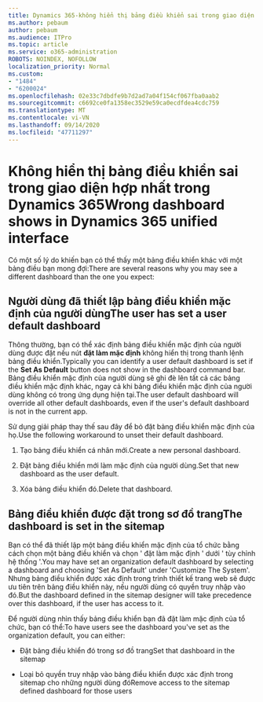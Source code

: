 ```yaml
---
title: Dynamics 365-không hiển thị bảng điều khiển sai trong giao diện hợp nhất trong Dynamics 365
ms.author: pebaum
author: pebaum
ms.audience: ITPro
ms.topic: article
ms.service: o365-administration
ROBOTS: NOINDEX, NOFOLLOW
localization_priority: Normal
ms.custom:
- "1484"
- "6200024"
ms.openlocfilehash: 02e33c7dbdfe9b7d2ad7a04f154cf067fba0aab2
ms.sourcegitcommit: c6692ce0fa1358ec3529e59ca0ecdfdea4cdc759
ms.translationtype: MT
ms.contentlocale: vi-VN
ms.lasthandoff: 09/14/2020
ms.locfileid: "47711297"
---
```

# <a name="wrong-dashboard-shows-in-dynamics-365-unified-interface"></a><span data-ttu-id="2fe0f-102">Không hiển thị bảng điều khiển sai trong giao diện hợp nhất trong Dynamics 365</span><span class="sxs-lookup"><span data-stu-id="2fe0f-102">Wrong dashboard shows in Dynamics 365 unified interface</span></span>

<span data-ttu-id="2fe0f-103">Có một số lý do khiến bạn có thể thấy một bảng điều khiển khác với một bảng điều bạn mong đợi:</span><span class="sxs-lookup"><span data-stu-id="2fe0f-103">There are several reasons why you may see a different dashboard than the one you expect:</span></span>

## <a name="the-user-has-set-a-user-default-dashboard"></a><span data-ttu-id="2fe0f-104">Người dùng đã thiết lập bảng điều khiển mặc định của người dùng</span><span class="sxs-lookup"><span data-stu-id="2fe0f-104">The user has set a user default dashboard</span></span> 

<span data-ttu-id="2fe0f-105">Thông thường, bạn có thể xác định bảng điều khiển mặc định của người dùng được đặt nếu nút **đặt làm mặc định** không hiển thị trong thanh lệnh bảng điều khiển.</span><span class="sxs-lookup"><span data-stu-id="2fe0f-105">Typically you can identify a user default dashboard is set if the **Set As Default** button does not show in the dashboard command bar.</span></span> <span data-ttu-id="2fe0f-106">Bảng điều khiển mặc định của người dùng sẽ ghi đè lên tất cả các bảng điều khiển mặc định khác, ngay cả khi bảng điều khiển mặc định của người dùng không có trong ứng dụng hiện tại.</span><span class="sxs-lookup"><span data-stu-id="2fe0f-106">The user default dashboard will override all other default dashboards, even if the user's default dashboard is not in the current app.</span></span>

<span data-ttu-id="2fe0f-107">Sử dụng giải pháp thay thế sau đây để bỏ đặt bảng điều khiển mặc định của họ.</span><span class="sxs-lookup"><span data-stu-id="2fe0f-107">Use the following workaround to unset their default dashboard.</span></span>

1. <span data-ttu-id="2fe0f-108">Tạo bảng điều khiển cá nhân mới.</span><span class="sxs-lookup"><span data-stu-id="2fe0f-108">Create a new personal dashboard.</span></span>

2. <span data-ttu-id="2fe0f-109">Đặt bảng điều khiển mới làm mặc định của người dùng.</span><span class="sxs-lookup"><span data-stu-id="2fe0f-109">Set that new dashboard as the user default.</span></span>

3. <span data-ttu-id="2fe0f-110">Xóa bảng điều khiển đó.</span><span class="sxs-lookup"><span data-stu-id="2fe0f-110">Delete that dashboard.</span></span>

## <a name="the-dashboard-is-set-in-the-sitemap"></a><span data-ttu-id="2fe0f-111">Bảng điều khiển được đặt trong sơ đồ trang</span><span class="sxs-lookup"><span data-stu-id="2fe0f-111">The dashboard is set in the sitemap</span></span>

<span data-ttu-id="2fe0f-112">Bạn có thể đã thiết lập một bảng điều khiển mặc định của tổ chức bằng cách chọn một bảng điều khiển và chọn ' đặt làm mặc định ' dưới ' tùy chỉnh hệ thống '.</span><span class="sxs-lookup"><span data-stu-id="2fe0f-112">You may have set an organization default dashboard by selecting a dashboard and choosing 'Set As Default' under 'Customize The System'.</span></span> <span data-ttu-id="2fe0f-113">Nhưng bảng điều khiển được xác định trong trình thiết kế trang web sẽ được ưu tiên trên bảng điều khiển này, nếu người dùng có quyền truy nhập vào đó.</span><span class="sxs-lookup"><span data-stu-id="2fe0f-113">But the dashboard defined in the sitemap designer will take precedence over this dashboard, if the user has access to it.</span></span>

<span data-ttu-id="2fe0f-114">Để người dùng nhìn thấy bảng điều khiển bạn đã đặt làm mặc định của tổ chức, bạn có thể:</span><span class="sxs-lookup"><span data-stu-id="2fe0f-114">To have users see the dashboard you've set as the organization default, you can either:</span></span>

* <span data-ttu-id="2fe0f-115">Đặt bảng điều khiển đó trong sơ đồ trang</span><span class="sxs-lookup"><span data-stu-id="2fe0f-115">Set that dashboard in the sitemap</span></span>

* <span data-ttu-id="2fe0f-116">Loại bỏ quyền truy nhập vào bảng điều khiển được xác định trong sitemap cho những người dùng đó</span><span class="sxs-lookup"><span data-stu-id="2fe0f-116">Remove access to the sitemap defined dashboard for those users</span></span>
